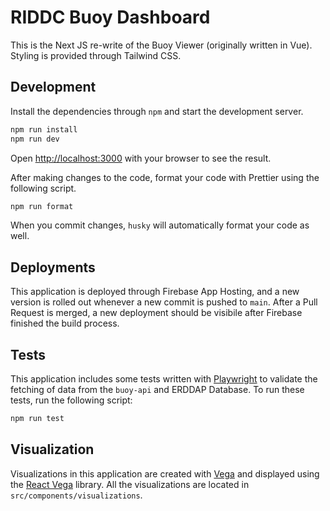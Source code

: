 # RIDDC Buoy Dashboard

This is the Next JS re-write of the Buoy Viewer (originally written in Vue). Styling is provided through Tailwind CSS.

## Development

Install the dependencies through `npm` and start the development server.

```bash
npm run install
npm run dev
```

Open [http://localhost:3000](http://localhost:3000) with your browser to see the result.

After making changes to the code, format your code with Prettier using the following script.

```bash
npm run format
```

When you commit changes, `husky` will automatically format your code as well.

## Deployments

This application is deployed through Firebase App Hosting, and a new version is rolled out whenever a new commit is pushed to `main`. After a Pull Request is merged, a new deployment should be visibile after Firebase finished the build process.

## Tests

This application includes some tests written with [Playwright](link) to validate the fetching of data from the `buoy-api` and ERDDAP Database. To run these tests, run the following script:

```bash
npm run test
```

## Visualization

Visualizations in this application are created with [Vega](https://vega.github.io/) and displayed using the [React Vega](https://www.npmjs.com/package/react-vega) library. All the visualizations are located in `src/components/visualizations`.